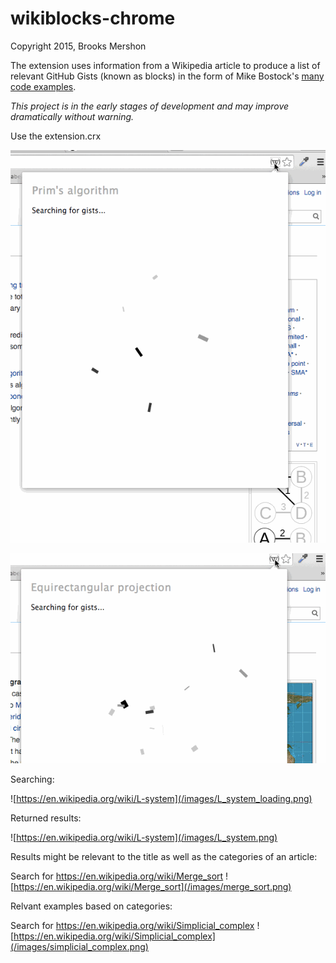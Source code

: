 wikiblocks-chrome
=================

Copyright 2015, Brooks Mershon

The extension uses information from a Wikipedia article to produce a list of relevant GitHub Gists (known as blocks) in the form of Mike Bostock's [many code examples](http://bl.ocks.org).

*This project is in the early stages of development and may improve dramatically without warning.*

Use the extension.crx


![Rrim's algorithm recording](/images/prim_algorithm_recording.gif)

![Map projections recording](/images/map_projections_recording.gif)


Searching:

![https://en.wikipedia.org/wiki/L-system](/images/L_system_loading.png)

Returned results:

![https://en.wikipedia.org/wiki/L-system](/images/L_system.png)

Results might be relevant to the title as well as the categories of an article:

Search for https://en.wikipedia.org/wiki/Merge_sort
![https://en.wikipedia.org/wiki/Merge_sort](/images/merge_sort.png)

Relvant examples based on categories:

Search for https://en.wikipedia.org/wiki/Simplicial_complex
![https://en.wikipedia.org/wiki/Simplicial_complex](/images/simplicial_complex.png)
